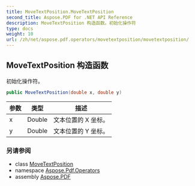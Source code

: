 ```yaml
---
title: MoveTextPosition.MoveTextPosition
second_title: Aspose.PDF for .NET API Reference
description: MoveTextPosition 构造函数。初始化操作符
type: docs
weight: 10
url: /zh/net/aspose.pdf.operators/movetextposition/movetextposition/
---
```

## MoveTextPosition 构造函数

初始化操作符。

```csharp
public MoveTextPosition(double x, double y)
```

| 参数 | 类型 | 描述 |
| --- | --- | --- |
| x | Double | 文本位置的 X 坐标。 |
| y | Double | 文本位置的 Y 坐标。 |

### 另请参阅

* class [MoveTextPosition](../)
* namespace [Aspose.Pdf.Operators](../../../aspose.pdf.operators/)
* assembly [Aspose.PDF](../../../)
